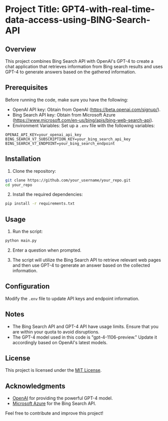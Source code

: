 # Project Title: GPT4-with-real-time-data-access-using-BING-Search-API

## Overview
This project combines Bing Search API with OpenAI's GPT-4 to create a chat application that retrieves information from Bing search results and uses GPT-4 to generate answers based on the gathered information.

## Prerequisites
Before running the code, make sure you have the following:

- OpenAI API key: Obtain from OpenAI (https://beta.openai.com/signup/).
- Bing Search API key: Obtain from Microsoft Azure (https://www.microsoft.com/en-us/bing/apis/bing-web-search-api).
- Environment Variables: Set up a `.env` file with the following variables:

```dotenv
OPENAI_API_KEY=your_openai_api_key
BING_SEARCH_V7_SUBSCRIPTION_KEY=your_bing_search_api_key
BING_SEARCH_V7_ENDPOINT=your_bing_search_endpoint
```

## Installation
1. Clone the repository:

```bash
git clone https://github.com/your_username/your_repo.git
cd your_repo
```

2. Install the required dependencies:

```bash
pip install -r requirements.txt
```

## Usage
1. Run the script:

```bash
python main.py
```

2. Enter a question when prompted.

3. The script will utilize the Bing Search API to retrieve relevant web pages and then use GPT-4 to generate an answer based on the collected information.

## Configuration
Modify the `.env` file to update API keys and endpoint information.

## Notes
- The Bing Search API and GPT-4 API have usage limits. Ensure that you are within your quota to avoid disruptions.
- The GPT-4 model used in this code is "gpt-4-1106-preview." Update it accordingly based on OpenAI's latest models.

## License
This project is licensed under the [MIT License](LICENSE).

## Acknowledgments
- [OpenAI](https://beta.openai.com/) for providing the powerful GPT-4 model.
- [Microsoft Azure](https://azure.microsoft.com/en-us/services/cognitive-services/bing-search-api/) for the Bing Search API.

Feel free to contribute and improve this project!
